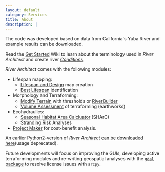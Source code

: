 ```yaml
---
layout: default
category: Services
title: About
description: |
---
```



The code was developed based on data from California's Yuba River and example results can be downloaded.

Read the [Get Started][7] Wiki  to learn about the terminology used in *River Architect* and create river [*Conditions*](https://riverarchitect.github.io/RA_wiki/Signposts#new-condition). 

*River Architect* comes with the following modules: 
 - Lifespan mapping: 
	+ [Lifespan and Design](https://riverarchitect.github.io/RA_wiki/LifespanDesign) map creation
	+ [Best Lifespan](https://riverarchitect.github.io/RA_wiki/MaxLifespan) identification
 - Morphology and Terraforming: 
	+ [Modify Terrain](https://riverarchitect.github.io/RA_wiki/ModifyTerrain) with thresholds or [RiverBuilder](http://pasternack.ucdavis.edu/research/model-codes/river-builder)
	+ [Volume Assessment](https://riverarchitect.github.io/RA_wiki/VolumeAssessment) of terraforming (earthworks)
 - Ecohydraulics: 
	+ [Seasonal Habitat Area Calcluator](https://riverarchitect.github.io/RA_wiki/SHArC) (SHArC)
	+ [Stranding Risk](https://riverarchitect.github.io/RA_wiki/StrandingRisk) Analyses
 - [Project Maker](https://riverarchitect.github.io/RA_wiki/ProjectMaker) for cost-benefit analysis.

An earlier Python2-version of *River Architect* [can be downloaded here][8](usage deprecated).

Future developments will focus on improving the GUIs, developing active terraforming modules and re-writing geospatial analyses with the [`gdal` package](https://gdal.org/) to resolve license issues with `arcpy`.



[1]: https://www.sciencedirect.com/science/article/pii/S0301479718312751 "Lifespan mapping"
[2]: https://github.com/riverarchitect/program
[3]: https://riverarchitect.github.io/RA_wiki/
[4]: https://github.com/RiverArchitect/SampleData/archive/master.zip
[5]: https://github.com/riverarchitect/program/archive/master.zip
[6]: https://riverarchitect.github.io/RA_wiki/Installation
[7]: https://riverarchitect.github.io/RA_wiki/Signposts
[8]: https://www.dropbox.com/s/8d6c096r4ouzxy2/RiverArchitect_Py2.zip?dl=0

